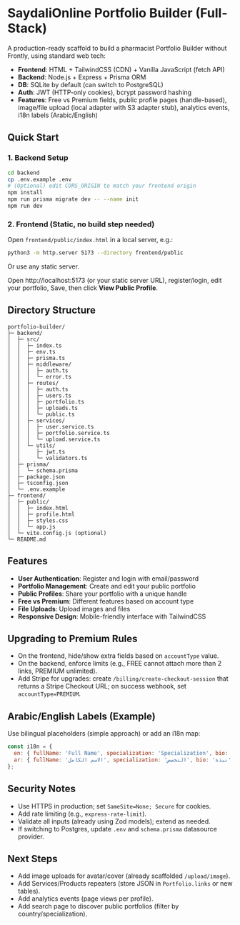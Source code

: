 # SaydaliOnline Portfolio Builder (Full-Stack)

A production-ready scaffold to build a pharmacist Portfolio Builder without Frontly, using standard web tech:

- **Frontend**: HTML + TailwindCSS (CDN) + Vanilla JavaScript (fetch API)
- **Backend**: Node.js + Express + Prisma ORM
- **DB**: SQLite by default (can switch to PostgreSQL)
- **Auth**: JWT (HTTP-only cookies), bcrypt password hashing
- **Features**: Free vs Premium fields, public profile pages (handle-based), image/file upload (local adapter with S3 adapter stub), analytics events, i18n labels (Arabic/English)

## Quick Start

### 1. Backend Setup

```bash
cd backend
cp .env.example .env
# (Optional) edit CORS_ORIGIN to match your frontend origin
npm install
npm run prisma migrate dev -- --name init
npm run dev
```

### 2. Frontend (Static, no build step needed)

Open `frontend/public/index.html` in a local server, e.g.:

```bash
python3 -m http.server 5173 --directory frontend/public
```

Or use any static server.

Open http://localhost:5173 (or your static server URL), register/login, edit your portfolio, Save, then click **View Public Profile**.

## Directory Structure

```
portfolio-builder/
├─ backend/
│  ├─ src/
│  │  ├─ index.ts
│  │  ├─ env.ts
│  │  ├─ prisma.ts
│  │  ├─ middleware/
│  │  │  ├─ auth.ts
│  │  │  └─ error.ts
│  │  ├─ routes/
│  │  │  ├─ auth.ts
│  │  │  ├─ users.ts
│  │  │  ├─ portfolio.ts
│  │  │  ├─ uploads.ts
│  │  │  └─ public.ts
│  │  ├─ services/
│  │  │  ├─ user.service.ts
│  │  │  ├─ portfolio.service.ts
│  │  │  └─ upload.service.ts
│  │  └─ utils/
│  │     ├─ jwt.ts
│  │     └─ validators.ts
│  ├─ prisma/
│  │  └─ schema.prisma
│  ├─ package.json
│  ├─ tsconfig.json
│  └─ .env.example
├─ frontend/
│  ├─ public/
│  │  ├─ index.html
│  │  ├─ profile.html
│  │  ├─ styles.css
│  │  └─ app.js
│  └─ vite.config.js (optional)
└─ README.md
```

## Features

- **User Authentication**: Register and login with email/password
- **Portfolio Management**: Create and edit your public portfolio
- **Public Profiles**: Share your portfolio with a unique handle
- **Free vs Premium**: Different features based on account type
- **File Uploads**: Upload images and files
- **Responsive Design**: Mobile-friendly interface with TailwindCSS

## Upgrading to Premium Rules

- On the frontend, hide/show extra fields based on `accountType` value.
- On the backend, enforce limits (e.g., FREE cannot attach more than 2 links, PREMIUM unlimited).
- Add Stripe for upgrades: create `/billing/create-checkout-session` that returns a Stripe Checkout URL; on success webhook, set `accountType=PREMIUM`.

## Arabic/English Labels (Example)

Use bilingual placeholders (simple approach) or add an i18n map:

```js
const i18n = {
  en: { fullName: 'Full Name', specialization: 'Specialization', bio: 'Bio' },
  ar: { fullName: 'الاسم الكامل', specialization: 'التخصص', bio: 'نبذة' }
};
```

## Security Notes

- Use HTTPS in production; set `SameSite=None; Secure` for cookies.
- Add rate limiting (e.g., `express-rate-limit`).
- Validate all inputs (already using Zod models); extend as needed.
- If switching to Postgres, update `.env` and `schema.prisma` datasource provider.

## Next Steps

- Add image uploads for avatar/cover (already scaffolded `/upload/image`).
- Add Services/Products repeaters (store JSON in `Portfolio.links` or new tables).
- Add analytics events (page views per profile).
- Add search page to discover public portfolios (filter by country/specialization).
